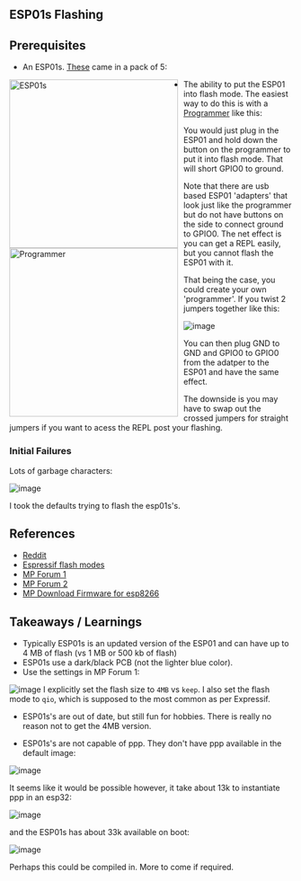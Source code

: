 ## ESP01s Flashing

## Prerequisites

- An ESP01s.  [These](https://www.amazon.com/dp/B08QF24GZZ) came in a pack of 5:

<img src="https://github.com/jouellnyc/UART/assets/32470508/fc1c23ec-50d5-4ecb-8d3f-a0b0038837d8" alt="ESP01s" style="float: left; width: 300px; margin-right: 10px;">

- The ability to put the ESP01 into flash mode.
The easiest way to do this is with a [Programmer](https://www.amazon.com/gp/product/B08QMMGZLB/) like this:

<img src="https://github.com/jouellnyc/UART/assets/32470508/e877397d-98e7-4b62-88ed-4313a6334b77" alt="Programmer" style="float: left; width: 300px; margin-right: 10px;">

You would just plug in the ESP01 and hold down the button on the programmer to put it into flash mode. That will short GPIO0 to ground.

Note that there are usb based ESP01 'adapters' that look just like the programmer but do not have buttons on the side to connect ground to GPIO0. 
The net effect is you can get a REPL easily, but you cannot flash the ESP01 with it.

That being the case, you could create your own 'programmer'. If you twist 2 jumpers together like this:

![image](https://github.com/jouellnyc/UART/assets/32470508/d5ebed5e-0feb-44ad-bf84-f8e8dd66a159)

You can then plug GND to GND and GPIO0 to GPIO0 from the adatper to the ESP01 and have the same effect.

The downside is you may have to swap out the crossed jumpers for straight jumpers if you want to acess the REPL post your flashing. 

 
### Initial Failures

Lots of garbage characters:

![image](https://github.com/jouellnyc/UART/assets/32470508/8d172a3e-04fd-49a7-a6f0-33c12037bdcd)

I took the defaults trying to flash the esp01s's.

## References 
- [Reddit](https://www.reddit.com/r/esp32/comments/1dbk6d9/comment/l7s0gjd/?context=3)
- [Espressif flash modes](https://docs.espressif.com/projects/esptool/en/latest/esp8266/esptool/flash-modes.html)
- [MP Forum 1](https://github.com/micropython/micropython/issues/11656)
- [MP Forum 2](https://github.com/thonny/thonny/issues/2801)
- [MP Download Firmware for esp8266](https://micropython.org/download/ESP8266_GENERIC/)

## Takeaways / Learnings
- Typically  ESP01s is an updated version of the ESP01 and can have up to 4 MB of flash (vs 1 MB or 500 kb of flash)
- ESP01s use a dark/black PCB (not the lighter blue color).
- Use the settings in MP Forum 1:
  
![image](https://github.com/jouellnyc/UART/assets/32470508/69c24751-969b-4743-935f-77e9f7e6d20c)
I explicitly set the flash size to `4MB` vs `keep`.
I also set the flash mode to `qio`, which is supposed to the most common as per Expressif.

- ESP01s's are out of date, but still fun for hobbies. There is really no reason not to get the 4MB version.

- ESP01s's are not capable of ppp. They don't have ppp available in the default image:

![image](https://github.com/jouellnyc/UART/assets/32470508/e6dd2986-a7d4-4d1e-8351-2c8fa7e8d298)

It seems like it would be possible however, it take about 13k to instantiate ppp in an esp32:
 
![image](https://github.com/jouellnyc/UART/assets/32470508/7ebbb731-9511-4462-98d1-fb43423f37bf)

and the ESP01s has about 33k available on boot:

![image](https://github.com/jouellnyc/UART/assets/32470508/ab427af5-8c86-4279-8088-adbcd793bec6)

Perhaps this could be compiled in. More to come if required.
 

